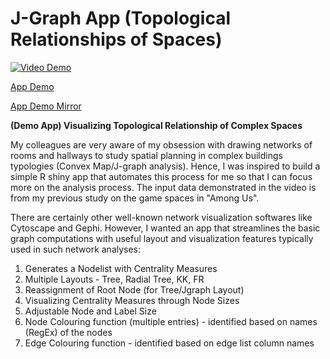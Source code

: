 # J-Graph App (Topological Relationships of Spaces)

[![Video Demo](http://img.youtube.com/vi/Sts_uZadjAs/0.jpg)](http://www.youtube.com/watch?v=Sts_uZadjAs "JGraph App Demo (RShiny)")

[App Demo](https://appjgraph.herokuapp.com/)

[App Demo Mirror](https://rtyw.shinyapps.io/jgraph/)

<b>(Demo App) Visualizing Topological Relationship of Complex Spaces</b>

My colleagues are very aware of my obsession with drawing networks of rooms and hallways to study spatial planning in complex buildings typologies (Convex Map/J-graph analysis). Hence, I was inspired to build a simple R shiny app that automates this process for me so that I can focus more on the analysis process. The input data demonstrated in the video is from my previous study on the game spaces in "Among Us".

There are certainly other well-known network visualization softwares like Cytoscape and Gephi. However, I wanted an app that streamlines the basic graph computations with useful layout and visualization features typically used in such network analyses:

1) Generates a Nodelist with Centrality Measures
2) Multiple Layouts - Tree, Radial Tree, KK, FR
3) Reassignment of Root Node (for Tree/Jgraph Layout)
4) Visualizing Centrality Measures through Node Sizes
5) Adjustable Node and Label Size
6) Node Colouring function (multiple entries) - identified based on names (RegEx) of the nodes
7) Edge Colouring function - identified based on edge list column names
